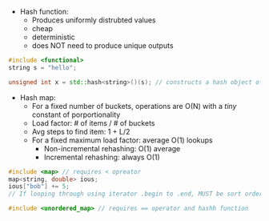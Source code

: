 - Hash function:
	- Produces uniformly distrubted values
	- cheap
	- deterministic
	- does NOT need to produce unique outputs
```cpp
#include <functional>
string s = "hello";

unsigned int x = std::hash<string>()(s); // constructs a hash object of template type string and calls the overloaded operator() function on it
```
- Hash map:
	- For a fixed number of buckets, operations are O(N) with a *tiny* constant of porportionality
	- Load factor: # of items / # of buckets
	- Avg steps to find item: 1 + L/2
	- For a fixed maximum load factor: average O(1) lookups
		- Non-incremental rehashing: O(1) average
		- Incremental rehashing: always O(1)
```cpp
#include <map> // requires < opreator
map<string, double> ious;
ious["bob"] += 5;
// If looping through using iterator .begin to .end, MUST be sort ordered

#include <unordered_map> // requires == operator and hashh function
```